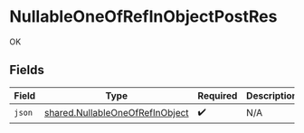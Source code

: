 # NullableOneOfRefInObjectPostRes

OK


## Fields

| Field                                                                              | Type                                                                               | Required                                                                           | Description                                                                        |
| ---------------------------------------------------------------------------------- | ---------------------------------------------------------------------------------- | ---------------------------------------------------------------------------------- | ---------------------------------------------------------------------------------- |
| `json`                                                                             | [shared.NullableOneOfRefInObject](../../models/shared/nullableoneofrefinobject.md) | :heavy_check_mark:                                                                 | N/A                                                                                |